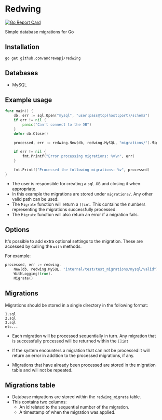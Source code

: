 # Redwing

[![Go Report Card](https://goreportcard.com/badge/github.com/andrewapj/redwing)](https://goreportcard.com/report/github.com/andrewapj/redwing)

Simple database migrations for Go

## Installation

```go get github.com/andrewapj/redwing```

## Databases

* MySQL

## Example usage

```go
func main() {
    db, err := sql.Open("mysql", "user:pass@tcp(host:port)/schema")
    if err != nil {
        panic("Can't connect to the DB")
    }
    defer db.Close()
	
    processed, err := redwing.New(db, redwing.MySQL, "migrations/").Migrate()
	
    if err != nil {
        fmt.Printf("Error processing migrations: %v\n", err)
    }
	
    fmt.Printf("Processed the following migrations: %v", processed)
}

```

* The user is responsible for creating a ```sql.DB``` and closing it when appropriate.
* In this example the migrations are stored under ```migrations/```. Any other valid path can be used.
* The ```Migrate``` function will return a ```[]int```. This contains the numbers representing the migrations
  successfully processed.
* The ```Migrate``` function will also return an error if a migration fails.

## Options

It's possible to add extra optional settings to the migration. These are accessed by calling the ```with``` methods.

For example:

```go
processed, err := redwing.
    New(db, redwing.MySQL, "internal/test/test_migrations/mysql/valid").
    WithLogging(true).
    Migrate()
```

## Migrations

Migrations should be stored in a single directory in the following format:

```
1.sql
2.sql
3.sql
etc...
```

* Each migration will be processed sequentially in turn. Any migration that is successfully processed will be returned
  within the ```[]int```

* If the system encounters a migration that can not be processed it will return an error in addition to the processed
  migrations, if any.

* Migrations that have already been processed are stored in the migration table and will not be repeated.

## Migrations table

* Database migrations are stored within the ```redwing_migrate``` table.
* This contains two columns:
    * An id related to the sequential number of the migration.
    * A timestamp of when the migration was applied.